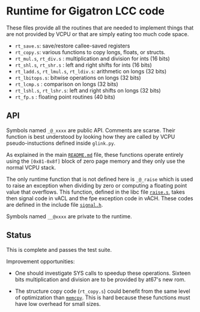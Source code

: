 
# Runtime for Gigatron LCC code

These files provide all the routines that are needed to implement
things that are not provided by VCPU or that are simply eating too
much code space.


 * `rt_save.s`: save/restore callee-saved registers
 * `rt_copy.s`: various functions to copy longs, floats, or structs.
 * `rt_mul.s`, `rt_div.s` : multiplication and division for ints (16 bits)
 * `rt_shl.s`, `rt_shr.s` : left and right shifts for ints (16 bits)
 * `rt_ladd.s`, `rt_lmul.s`, `rt_ldiv.s`: arithmetic on longs (32 bits)
 * `rt_lbitops.s`: bitwise operations on longs (32 bits)
 * `rt_lcmp.s` : comparison on longs (32 bits)
 * `rt_lshl.s`, `rt_lshr.s`: left and right shifts on longs (32 bits)
 * `rt_fp.s` : floating point routines (40 bits)

## API

Symbols named `_@_xxxx` are public API. Comments are scarse.
Their function is best understood by looking how they are called
by VCPU pseudo-instuctions defined inside `glink.py`.

As explained in the main [`README.md`](../../README.md) file, these functions
operate entirely using the `[0x81-0x8f]` block of zero page memory and 
they only use the normal VCPU stack.

The only runtime function that is not defined here is `_@_raise` which
is used to raise an exception when dividing by zero or computing a
floating point value that overflows. This function, defined in the
libc file [`raise.s`](../libc/raise.s), takes then signal code in vACL
and the fpe exception code in vACH.  These codes are defined in the
include file [`signal.h`](../../include/gigatron/signal.h).

Symbols named `__@xxxx` are private to the runtime.


## Status

This is complete and passes the test suite.

Improvement opportunities:

 * One should investigate SYS calls to speedup these operations. 
   Sixteen bits multiplication and division are to be provided by at67's new rom.
   
 * The structure copy code (`rt_copy.s`) could benefit from the same level
   of optimization than [`memcpy`](../libc/memcpy.s).  This is hard
   because these functions must have low overhead for small sizes.

